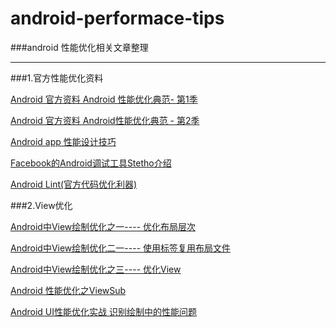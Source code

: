 # android-performace-tips

###android 性能优化相关文章整理

-------------------------------

###1.官方性能优化资料

[Android 官方资料 Android 性能优化典范- 第1季][0]

[Android 官方资料 Android性能优化典范 - 第2季][1]

[Android app 性能设计技巧][2]

[Facebook的Android调试工具Stetho介绍][3]

[Android Lint(官方代码优化利器)][4]

###2.View优化

[Android中View绘制优化之一---- 优化布局层次][5]

[Android中View绘制优化二一---- 使用<include />标签复用布局文件][6]

[Android中View绘制优化之三---- 优化View][7]

[Android 性能优化之ViewSub](http://www.cnblogs.com/lwbqqyumidi/p/4047108.html)

[Android UI性能优化实战 识别绘制中的性能问题](http://blog.csdn.net/lmj623565791/article/details/45556391)







[0]:http://hukai.me/android-performance-patterns/
[1]:http://hukai.me/android-performance-patterns-season-2/
[2]:http://www.onsandroid.com/2014/10/android-application-designing-for.html
[3]:http://www.androidcn.org/topic/552fabaa8ca8a1e07687e999
[4]:http://blog.csdn.net/sunchaoenter/article/details/7319933
[5]:http://blog.csdn.net/qinjuning/article/details/7944148
[6]:http://blog.csdn.net/qinjuning/article/details/7957858
[7]:http://blog.csdn.net/qinjuning/article/details/7972991